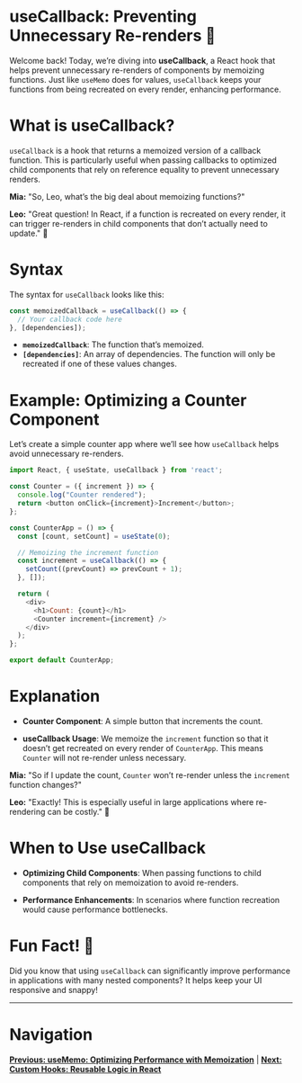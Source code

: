 # useCallback: Preventing Unnecessary Re-renders 🔁

Welcome back! Today, we’re diving into **useCallback**, a React hook that helps prevent unnecessary re-renders of components by memoizing functions. Just like `useMemo` does for values, `useCallback` keeps your functions from being recreated on every render, enhancing performance.

# What is useCallback?

`useCallback` is a hook that returns a memoized version of a callback function. This is particularly useful when passing callbacks to optimized child components that rely on reference equality to prevent unnecessary renders.

**Mia:** "So, Leo, what’s the big deal about memoizing functions?"

**Leo:** "Great question! In React, if a function is recreated on every render, it can trigger re-renders in child components that don’t actually need to update." 🚀

# Syntax

The syntax for `useCallback` looks like this:

```javascript
const memoizedCallback = useCallback(() => {
  // Your callback code here
}, [dependencies]);
```

- **`memoizedCallback`**: The function that’s memoized.
- **`[dependencies]`**: An array of dependencies. The function will only be recreated if one of these values changes.

# Example: Optimizing a Counter Component

Let’s create a simple counter app where we’ll see how `useCallback` helps avoid unnecessary re-renders.

```javascript
import React, { useState, useCallback } from 'react';

const Counter = ({ increment }) => {
  console.log("Counter rendered");
  return <button onClick={increment}>Increment</button>;
};

const CounterApp = () => {
  const [count, setCount] = useState(0);

  // Memoizing the increment function
  const increment = useCallback(() => {
    setCount((prevCount) => prevCount + 1);
  }, []);

  return (
    <div>
      <h1>Count: {count}</h1>
      <Counter increment={increment} />
    </div>
  );
};

export default CounterApp;
```

# Explanation

- **Counter Component**: A simple button that increments the count.

- **useCallback Usage**: We memoize the `increment` function so that it doesn’t get recreated on every render of `CounterApp`. This means `Counter` will not re-render unless necessary.

**Mia:** "So if I update the count, `Counter` won’t re-render unless the `increment` function changes?"

**Leo:** "Exactly! This is especially useful in large applications where re-rendering can be costly." 🎉

# When to Use useCallback

- **Optimizing Child Components**: When passing functions to child components that rely on memoization to avoid re-renders.

- **Performance Enhancements**: In scenarios where function recreation would cause performance bottlenecks.

# Fun Fact! 🎉

Did you know that using `useCallback` can significantly improve performance in applications with many nested components? It helps keep your UI responsive and snappy!

---

# Navigation

**[Previous: useMemo: Optimizing Performance with Memoization](24.%20useMemo.md)** | **[Next: Custom Hooks: Reusable Logic in React](26.%20custom-hooks.md)**
